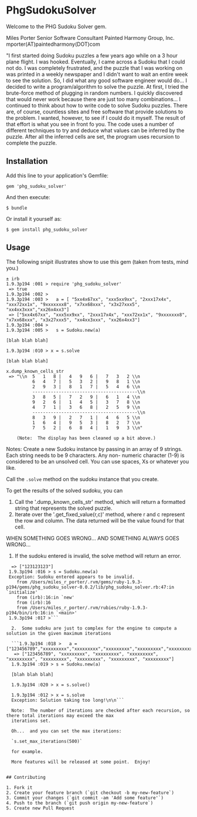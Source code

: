 # PhgSudokuSolver

Welcome to the PHG Sudoku Solver gem.

Miles Porter
Senior Software Consultant
Painted Harmony Group, Inc.
mporter(AT)paintedharmony(DOT)com

"I first started doing Sudoku puzzles a few years ago while on a 3 hour plane flight. I was hooked. Eventually, I came
across a Sudoku that I could not do. I was completely frustrated, and the puzzle that I was working on was printed in a
weekly newspaper and I didn't want to wait an entire week to see the solution. So, I did what any good software engineer
would do... I decided to write a program/algorithm to solve the puzzle. At first, I tried the brute-force method of
plugging in random numbers. I quickly discovered that would never work because there are just too many combinations...
I continued to think about how to write code to solve Sudoku puzzles. There are, of course, countless sites and free
software that provide solutions to the problem. I wanted, however, to see if I could do it myself. The result of that
effort is what you see in front fo you. The code uses a number of different techniques to try and deduce what values
can be inferred by the puzzle. After all the inferred cells are set, the program uses recursion to complete the puzzle.
## Installation

Add this line to your application's Gemfile:

    gem 'phg_sudoku_solver'

And then execute:

    $ bundle

Or install it yourself as:

    $ gem install phg_sudoku_solver

## Usage

The following snipit illustrates show to use this gem (taken from tests, mind you.)

```
± irb
1.9.3p194 :001 > require 'phg_sudoku_solver'
 => true
1.9.3p194 :002 >
1.9.3p194 :003 >   a = [ "5xx4x67xx", "xxx5xx9xx", "2xxx17x4x", "xxx72xx1x", "9xxxxxxx8", "x7xx68xxx", "x3x27xxx5", "xx4xx3xxx","xx26x4xx3"]
 => ["5xx4x67xx", "xxx5xx9xx", "2xxx17x4x", "xxx72xx1x", "9xxxxxxx8", "x7xx68xxx", "x3x27xxx5", "xx4xx3xxx", "xx26x4xx3"]
1.9.3p194 :004 >
1.9.3p194 :005 >   s = Sudoku.new(a)

[blah blah blah]

1.9.3p194 :010 > x = s.solve

[blah blah blah]

x.dump_known_cells_str
 => "\\n  5   1   8 |   4   9   6 |   7   3   2 \\n
          6   4   7 |   5   3   2 |   9   8   1 \\n
          2   9   3 |   8   1   7 |   5   4   6 \\n
          ----------------------------------------\\n
          3   8   5 |   7   2   9 |   6   1   4 \\n
          9   2   6 |   1   4   5 |   3   7   8 \\n
          4   7   1 |   3   6   8 |   2   5   9 \\n
          ----------------------------------------\\n
          8   3   9 |   2   7   1 |   4   6   5 \\n
          1   6   4 |   9   5   3 |   8   2   7 \\n
          7   5   2 |   6   8   4 |   1   9   3 \\n"
```
        (Note:  The display has been cleaned up a bit above.)

Notes:
  Create a new Sudoku instance by passing in an array of 9 strings.  Each string needs to be 9 characters.  Any non-
  numeric character (1-9) is considered to be an unsolved cell.  You can use spaces, Xs or whatever you like.

  Call the `.solve` method on the sudoku instance that you create.

  To get the results of the solved sudoku, you can
  1)  Call the '.dump_known_cells_str' method, which will return a formatted string that represents the solved puzzle.
  2)  Iterate over the '.get_fixed_value(r,c)' method, where r and c represent the row and column.  The data returned
      will be the value found for that cell.

  WHEN SOMETHING GOES WRONG...  AND SOMETHING ALWAYS GOES WRONG...

  1.  If the sudoku entered is invalid, the solve method will return an error.

```1.9.3p194 :015 > a = ['123123123']
  => ["123123123"]
 1.9.3p194 :016 > s = Sudoku.new(a)
 Exception: Sudoku entered appears to be invalid.
 	from /Users/miles_r_porter/.rvm/gems/ruby-1.9.3-p194/gems/phg_sudoku_solver-0.0.2/lib/phg_sudoku_solver.rb:47:in `initialize'
 	from (irb):16:in `new'
 	from (irb):16
 	from /Users/miles_r_porter/.rvm/rubies/ruby-1.9.3-p194/bin/irb:16:in `<main>'
 1.9.3p194 :017 >```

  2.  Some sudoku are just to complex for the engine to compute a solution in the given maximum iterations

  ```1.9.3p194 :018 >   a = ["123456789","xxxxxxxxx","xxxxxxxxx","xxxxxxxxx","xxxxxxxxx","xxxxxxxxx","xxxxxxxxx","xxxxxxxxx","xxxxxxxxx"]
   => ["123456789", "xxxxxxxxx", "xxxxxxxxx", "xxxxxxxxx", "xxxxxxxxx", "xxxxxxxxx", "xxxxxxxxx", "xxxxxxxxx", "xxxxxxxxx"]
  1.9.3p194 :019 > s = Sudoku.new(a)

  [blah blah blah]

  1.9.3p194 :020 > x = s.solve()

  1.9.3p194 :012 > x = s.solve
  Exception: Solution taking too long!\n\n```

  Note:  The number of iterations are checked after each recursion, so there total iterations may exceed the max
  iterations set.

  Oh...  and you can set the max iterations:

  `s.set_max_iterations(500)`

  for example.

  More features will be released at some point.  Enjoy!


## Contributing

1. Fork it
2. Create your feature branch (`git checkout -b my-new-feature`)
3. Commit your changes (`git commit -am 'Add some feature'`)
4. Push to the branch (`git push origin my-new-feature`)
5. Create new Pull Request
